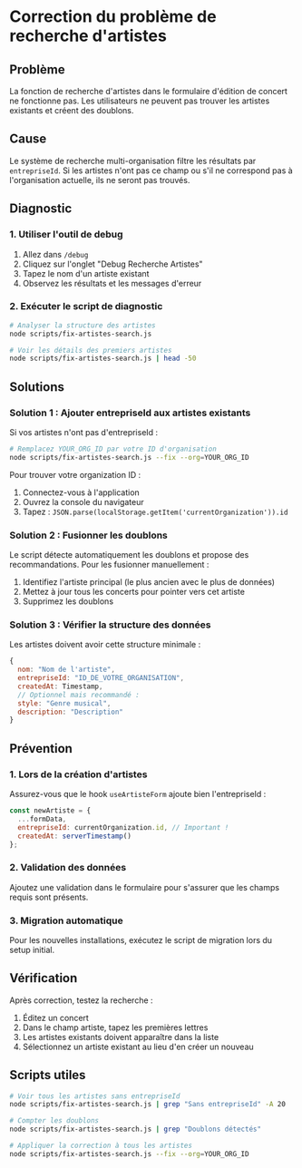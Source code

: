 # Correction du problème de recherche d'artistes

## Problème

La fonction de recherche d'artistes dans le formulaire d'édition de concert ne fonctionne pas. Les utilisateurs ne peuvent pas trouver les artistes existants et créent des doublons.

## Cause

Le système de recherche multi-organisation filtre les résultats par `entrepriseId`. Si les artistes n'ont pas ce champ ou s'il ne correspond pas à l'organisation actuelle, ils ne seront pas trouvés.

## Diagnostic

### 1. Utiliser l'outil de debug

1. Allez dans `/debug`
2. Cliquez sur l'onglet "Debug Recherche Artistes"
3. Tapez le nom d'un artiste existant
4. Observez les résultats et les messages d'erreur

### 2. Exécuter le script de diagnostic

```bash
# Analyser la structure des artistes
node scripts/fix-artistes-search.js

# Voir les détails des premiers artistes
node scripts/fix-artistes-search.js | head -50
```

## Solutions

### Solution 1 : Ajouter entrepriseId aux artistes existants

Si vos artistes n'ont pas d'entrepriseId :

```bash
# Remplacez YOUR_ORG_ID par votre ID d'organisation
node scripts/fix-artistes-search.js --fix --org=YOUR_ORG_ID
```

Pour trouver votre organization ID :
1. Connectez-vous à l'application
2. Ouvrez la console du navigateur
3. Tapez : `JSON.parse(localStorage.getItem('currentOrganization')).id`

### Solution 2 : Fusionner les doublons

Le script détecte automatiquement les doublons et propose des recommandations. Pour les fusionner manuellement :

1. Identifiez l'artiste principal (le plus ancien avec le plus de données)
2. Mettez à jour tous les concerts pour pointer vers cet artiste
3. Supprimez les doublons

### Solution 3 : Vérifier la structure des données

Les artistes doivent avoir cette structure minimale :

```javascript
{
  nom: "Nom de l'artiste",
  entrepriseId: "ID_DE_VOTRE_ORGANISATION",
  createdAt: Timestamp,
  // Optionnel mais recommandé :
  style: "Genre musical",
  description: "Description"
}
```

## Prévention

### 1. Lors de la création d'artistes

Assurez-vous que le hook `useArtisteForm` ajoute bien l'entrepriseId :

```javascript
const newArtiste = {
  ...formData,
  entrepriseId: currentOrganization.id, // Important !
  createdAt: serverTimestamp()
};
```

### 2. Validation des données

Ajoutez une validation dans le formulaire pour s'assurer que les champs requis sont présents.

### 3. Migration automatique

Pour les nouvelles installations, exécutez le script de migration lors du setup initial.

## Vérification

Après correction, testez la recherche :

1. Éditez un concert
2. Dans le champ artiste, tapez les premières lettres
3. Les artistes existants doivent apparaître dans la liste
4. Sélectionnez un artiste existant au lieu d'en créer un nouveau

## Scripts utiles

```bash
# Voir tous les artistes sans entrepriseId
node scripts/fix-artistes-search.js | grep "Sans entrepriseId" -A 20

# Compter les doublons
node scripts/fix-artistes-search.js | grep "Doublons détectés"

# Appliquer la correction à tous les artistes
node scripts/fix-artistes-search.js --fix --org=YOUR_ORG_ID
```
